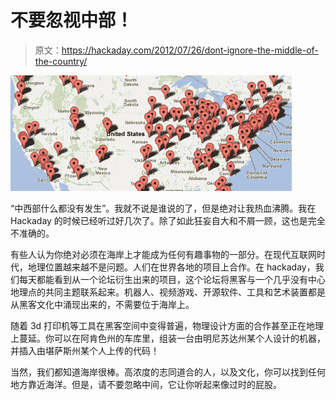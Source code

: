 # 不要忽视中部！

> 原文：<https://hackaday.com/2012/07/26/dont-ignore-the-middle-of-the-country/>

![](img/c526d5c577593e6c9d7277cfc0b466a9.png "Screen Shot 2012-07-26 at 3.30.48 PM")

“中西部什么都没有发生”。我就不说是谁说的了，但是绝对让我热血沸腾。我在 Hackaday 的时候已经听过好几次了。除了如此狂妄自大和不屑一顾，这也是完全不准确的。

有些人认为你绝对必须在海岸上才能成为任何有趣事物的一部分。在现代互联网时代，地理位置越来越不是问题。人们在世界各地的项目上合作。在 hackaday，我们每天都能看到从一个论坛衍生出来的项目，这个论坛将黑客与一个几乎没有中心地理点的共同主题联系起来。机器人、视频游戏、开源软件、工具和艺术装置都是从黑客文化中涌现出来的，不需要位于海岸上。

随着 3d 打印机等工具在黑客空间中变得普遍，物理设计方面的合作甚至正在地理上蔓延。你可以在阿肯色州的车库里，组装一台由明尼苏达州某个人设计的机器，并插入由堪萨斯州某个人上传的代码！

当然，我们都知道海岸很棒。高浓度的志同道合的人，以及文化，你可以找到任何地方靠近海洋。但是，请不要忽略中间，它让你听起来像过时的屁股。